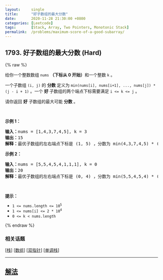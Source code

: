 ```yaml
---
layout:     single
title:      "好子数组的最大分数"
date:       2020-11-28 21:30:00 +0800
categories: [Leetcode]
tags:       [Stack, Array, Two Pointers, Monotonic Stack]
permalink:  /problems/maximum-score-of-a-good-subarray/
---
```


## 1793. 好子数组的最大分数 (Hard)

{% raw %}

<p>给你一个整数数组 <code>nums</code> <strong>（下标从 0 开始）</strong>和一个整数 <code>k</code> 。</p>

<p>一个子数组 <code>(i, j)</code> 的 <strong>分数</strong> 定义为 <code>min(nums[i], nums[i+1], ..., nums[j]) * (j - i + 1)</code> 。一个 <strong>好</strong> 子数组的两个端点下标需要满足 <code>i &lt;= k &lt;= j</code> 。</p>

<p>请你返回 <strong>好</strong> 子数组的最大可能 <strong>分数</strong> 。</p>

<p> </p>

<p><strong>示例 1：</strong></p>

<pre><b>输入：</b>nums = [1,4,3,7,4,5], k = 3
<b>输出：</b>15
<b>解释：</b>最优子数组的左右端点下标是 (1, 5) ，分数为 min(4,3,7,4,5) * (5-1+1) = 3 * 5 = 15 。
</pre>

<p><strong>示例 2：</strong></p>

<pre><b>输入：</b>nums = [5,5,4,5,4,1,1,1], k = 0
<b>输出：</b>20
<b>解释：</b>最优子数组的左右端点下标是 (0, 4) ，分数为 min(5,5,4,5,4) * (4-0+1) = 4 * 5 = 20 。
</pre>

<p> </p>

<p><strong>提示：</strong></p>

<ul>
	<li><code>1 &lt;= nums.length &lt;= 10<sup>5</sup></code></li>
	<li><code>1 &lt;= nums[i] &lt;= 2 * 10<sup>4</sup></code></li>
	<li><code>0 &lt;= k &lt; nums.length</code></li>
</ul>

{% endraw %}

### 相关话题
  [[栈](https://github.com/openset/leetcode/tree/master/tag/stack/README.md)]
  [[数组](https://github.com/openset/leetcode/tree/master/tag/array/README.md)]
  [[双指针](https://github.com/openset/leetcode/tree/master/tag/two-pointers/README.md)]
  [[单调栈](https://github.com/openset/leetcode/tree/master/tag/monotonic-stack/README.md)]

---

## [解法](https://github.com/openset/leetcode/tree/master/problems/maximum-score-of-a-good-subarray)
